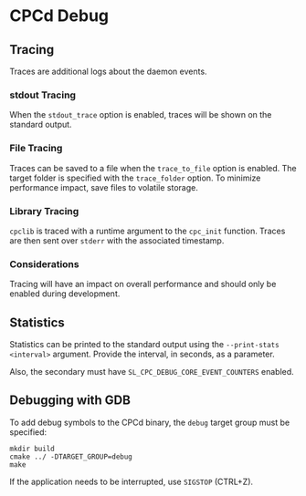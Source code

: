 # CPCd Debug

## Tracing
Traces are additional logs about the daemon events.

### stdout Tracing
When the `stdout_trace` option is enabled, traces will be shown on the standard output.

### File Tracing
Traces can be saved to a file when the `trace_to_file` option is enabled.
The target folder is specified with the `trace_folder` option.
To minimize performance impact, save files to volatile storage.

### Library Tracing
`cpclib` is traced with a runtime argument to the `cpc_init` function.
Traces are then sent over `stderr` with the associated timestamp.

### Considerations
Tracing will have an impact on overall performance and should only be enabled during development.

## Statistics
Statistics can be printed to the standard output using the `--print-stats <interval>` argument.
Provide the interval, in seconds, as a parameter.

Also, the secondary must have `SL_CPC_DEBUG_CORE_EVENT_COUNTERS` enabled.

## Debugging with GDB
To add debug symbols to the CPCd binary, the `debug` target group must be specified:
```
mkdir build
cmake ../ -DTARGET_GROUP=debug
make
```

If the application needs to be interrupted, use `SIGSTOP` (CTRL+Z).
